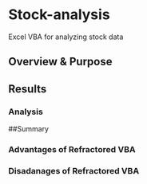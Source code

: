 # Stock-analysis
Excel VBA for analyzing stock data
## Overview & Purpose

## Results

### Analysis

##Summary

### Advantages of Refractored VBA
### Disadanages of Refractored VBA
